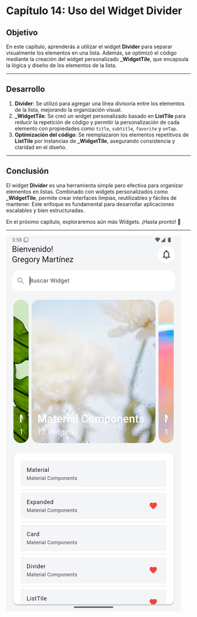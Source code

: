 # Capítulo 14: Uso del Widget Divider

## Objetivo

En este capítulo, aprenderás a utilizar el widget **Divider** para separar visualmente los elementos en una lista. Además, se optimizó el código mediante la creación del widget personalizado **_WidgetTile**, que encapsula la lógica y diseño de los elementos de la lista.

---

## Desarrollo

1. **Divider**: Se utilizó para agregar una línea divisoria entre los elementos de la lista, mejorando la organización visual.
2. **_WidgetTile**: Se creó un widget personalizado basado en **ListTile** para reducir la repetición de código y permitir la personalización de cada elemento con propiedades como `title`, `subtitle`, `favorite` y `onTap`.
3. **Optimización del código**: Se reemplazaron los elementos repetitivos de **ListTile** por instancias de **_WidgetTile**, asegurando consistencia y claridad en el diseño.

---

## Conclusión

El widget **Divider** es una herramienta simple pero efectiva para organizar elementos en listas. Combinado con widgets personalizados como **_WidgetTile**, permite crear interfaces limpias, reutilizables y fáciles de mantener. Este enfoque es fundamental para desarrollar aplicaciones escalables y bien estructuradas.

En el próximo capítulo, exploraremos aún más Widgets. ¡Hasta pronto! 🚀

---

![Cap14](readme_assets/cap14.png)
